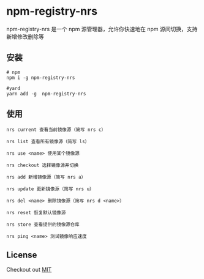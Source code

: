 # npm-registry-nrs
npm-registry-nrs 是一个 npm 源管理器，允许你快速地在 npm 源间切换，支持新增修改删除等

## 安装
```shell
# npm
npm i -g npm-registry-nrs

#yard
yarn add -g  npm-registry-nrs
```

## 使用
```
nrs current 查看当前镜像源（简写 nrs c）

nrs list 查看所有镜像源（简写 ls）

nrs use <name> 使用某个镜像源

nrs checkout 选择镜像源并切换

nrs add 新增镜像源（简写 nrs a）

nrs update 更新镜像源（简写 nrs u）

nrs del <name> 删除镜像源（简写 nrs d <name>）

nrs reset 恢复默认镜像源

nrs store 查看提供的镜像源仓库

nrs ping <name> 测试镜像响应速度
```

## License
Checkout out [MIT](https://github.com/zjunbin1286/npm-registry-nrs/blob/main/LICENSE)
